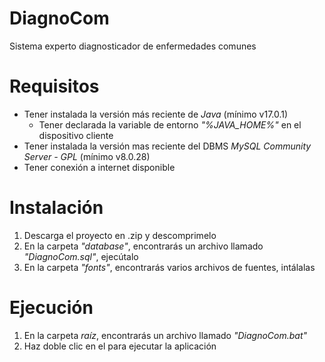 # DiagnoCom
Sistema experto diagnosticador de enfermedades comunes

# Requisitos
- Tener instalada la versión más reciente de _Java_ (mínimo v17.0.1)
  - Tener declarada la variable de entorno _"%JAVA_HOME%"_ en el dispositivo cliente
- Tener instalada la versión mas reciente del DBMS _MySQL Community Server - GPL_ (mínimo v8.0.28)
- Tener conexión a internet disponible

# Instalación
1. Descarga el proyecto en .zip y descomprimelo
2. En la carpeta _"database"_, encontrarás un archivo llamado _"DiagnoCom.sql"_, ejecútalo
3. En la carpeta _"fonts"_, encontrarás varios archivos de fuentes, intálalas

# Ejecución
1. En la carpeta _raíz_, encontrarás un archivo llamado _"DiagnoCom.bat"_
2. Haz doble clic en el para ejecutar la aplicación

